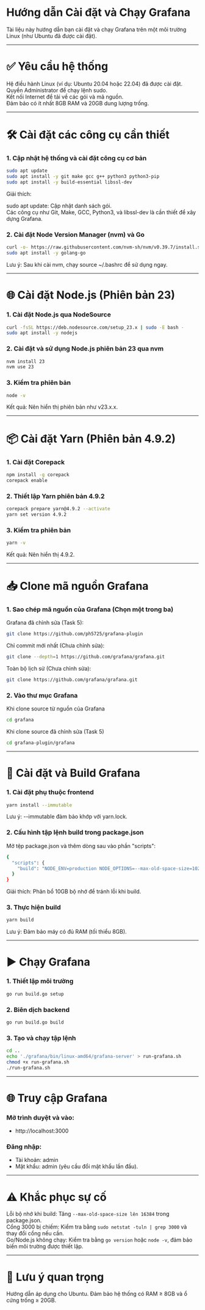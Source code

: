 # Hướng dẫn Cài đặt và Chạy Grafana
Tài liệu này hướng dẫn bạn cài đặt và chạy Grafana trên một môi trường Linux (như Ubuntu đã được cài đặt).

---

# ✅ Yêu cầu hệ thống

Hệ điều hành Linux (ví dụ: Ubuntu 20.04 hoặc 22.04) đã được cài đặt.  
Quyền Administrator để chạy lệnh sudo.  
Kết nối Internet để tải về các gói và mã nguồn.  
Đảm bảo có ít nhất 8GB RAM và 20GB dung lượng trống.  

---

# 🛠️ Cài đặt các công cụ cần thiết
### 1. Cập nhật hệ thống và cài đặt công cụ cơ bản
```bash
sudo apt update  
sudo apt install -y git make gcc g++ python3 python3-pip  
sudo apt install -y build-essential libssl-dev  
```
Giải thích:

sudo apt update: Cập nhật danh sách gói.  
Các công cụ như Git, Make, GCC, Python3, và libssl-dev là cần thiết để xây dựng Grafana.  

### 2. Cài đặt Node Version Manager (nvm) và Go
```bash
curl -o- https://raw.githubusercontent.com/nvm-sh/nvm/v0.39.7/install.sh | bash  
sudo apt install -y golang-go
```

Lưu ý: Sau khi cài nvm, chạy source ~/.bashrc để sử dụng ngay.

---

# 🌐 Cài đặt Node.js (Phiên bản 23)
### 1. Cài đặt Node.js qua NodeSource
```bash
curl -fsSL https://deb.nodesource.com/setup_23.x | sudo -E bash -
sudo apt install -y nodejs
```

### 2. Cài đặt và sử dụng Node.js phiên bản 23 qua nvm
```bash
nvm install 23
nvm use 23
```

### 3. Kiểm tra phiên bản
```bash
node -v
```

Kết quả: Nên hiển thị phiên bản như v23.x.x.

---

# 📦 Cài đặt Yarn (Phiên bản 4.9.2)
### 1. Cài đặt Corepack
```bash
npm install -g corepack
corepack enable
```

### 2. Thiết lập Yarn phiên bản 4.9.2
```bash
corepack prepare yarn@4.9.2 --activate
yarn set version 4.9.2
```

### 3. Kiểm tra phiên bản
```bash
yarn -v
```

Kết quả: Nên hiển thị 4.9.2.

---

# 📥 Clone mã nguồn Grafana
### 1. Sao chép mã nguồn của Grafana (Chọn một trong ba)
Grafana đã chỉnh sửa (Task 5):

```bash
git clone https://github.com/ph5725/grafana-plugin
```

Chỉ commit mới nhất (Chưa chỉnh sửa):

```bash
git clone --depth=1 https://github.com/grafana/grafana.git
```


Toàn bộ lịch sử (Chưa chỉnh sửa):

```bash
git clone https://github.com/grafana/grafana.git
```

### 2. Vào thư mục Grafana

Khi clone source từ nguồn của Grafana
```bash
cd grafana
```

Khi clone source đã chỉnh sửa (Task 5)
```bash
cd grafana-plugin/grafana
```

---

# 🔧 Cài đặt và Build Grafana
### 1. Cài đặt phụ thuộc frontend
```bash
yarn install --immutable
```

Lưu ý: --immutable đảm bảo khớp với yarn.lock.
### 2. Cấu hình tập lệnh build trong package.json
Mở tệp package.json và thêm dòng sau vào phần "scripts":
```bash
{
  "scripts": {
    "build": "NODE_ENV=production NODE_OPTIONS=--max-old-space-size=10240 nx exec --verbose -- webpack --config scripts/webpack/webpack.prod.js"
  }
}
```

Giải thích: Phân bổ 10GB bộ nhớ để tránh lỗi khi build.
### 3. Thực hiện build
```bash
yarn build
```

Lưu ý: Đảm bảo máy có đủ RAM (tối thiểu 8GB).

---

# ▶️ Chạy Grafana
### 1. Thiết lập môi trường
```bash
go run build.go setup
```

### 2. Biên dịch backend
```bash
go run build.go build
```

### 3. Tạo và chạy tập lệnh
```bash
cd ..
echo './grafana/bin/linux-amd64/grafana-server' > run-grafana.sh
chmod +x run-grafana.sh
./run-grafana.sh
```

---

# 🌐 Truy cập Grafana

### Mở trình duyệt và vào:
- http://localhost:3000  
### Đăng nhập:  
- Tài khoản: admin  
- Mật khẩu: admin (yêu cầu đổi mật khẩu lần đầu).  

---

# ⚠️ Khắc phục sự cố
Lỗi bộ nhớ khi build: Tăng `--max-old-space-size lên 16384` trong package.json.  
Cổng 3000 bị chiếm: Kiểm tra bằng `sudo netstat -tuln | grep 3000` và thay đổi cổng nếu cần.  
Go/Node.js không chạy: Kiểm tra bằng `go version` hoặc `node -v`, đảm bảo biến môi trường được thiết lập.  

---

# 📝 Lưu ý quan trọng

Hướng dẫn áp dụng cho Ubuntu.
Đảm bảo hệ thống có RAM ≥ 8GB và ổ cứng trống ≥ 20GB.
